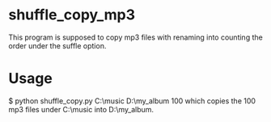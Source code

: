 # shuffle_copy_mp3
This program is supposed to copy mp3 files with renaming into counting the order under the suffle option.

# Usage
$ python shuffle_copy.py C:\music D:\my_album 100
which copies the 100 mp3 files under C:\music into D:\my_album.
